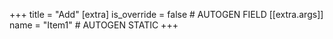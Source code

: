 +++
title = "Add"
[extra]
is_override = false # AUTOGEN FIELD
[[extra.args]]
name = "Item1" # AUTOGEN STATIC
+++